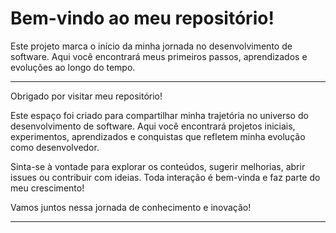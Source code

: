 # Bem-vindo ao meu repositório!

Este projeto marca o início da minha jornada no desenvolvimento de software. Aqui você encontrará meus primeiros passos, aprendizados e evoluções ao longo do tempo.


---

Obrigado por visitar meu repositório! 

Este espaço foi criado para compartilhar minha trajetória no universo do desenvolvimento de software. Aqui você encontrará projetos iniciais, experimentos, aprendizados e conquistas que refletem minha evolução como desenvolvedor.

Sinta-se à vontade para explorar os conteúdos, sugerir melhorias, abrir issues ou contribuir com ideias. Toda interação é bem-vinda e faz parte do meu crescimento!

Vamos juntos nessa jornada de conhecimento e inovação!

---